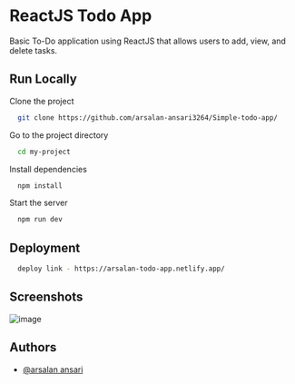 
# ReactJS Todo App


Basic To-Do application using ReactJS that allows users to add, view, and delete tasks.
## Run Locally

Clone the project

```bash
  git clone https://github.com/arsalan-ansari3264/Simple-todo-app/
```

Go to the project directory

```bash
  cd my-project
```

Install dependencies

```bash
  npm install
```

Start the server

```bash
  npm run dev
```


## Deployment



```bash
  deploy link - https://arsalan-todo-app.netlify.app/
```


## Screenshots
![image](https://github.com/arsalan-ansari3264/Simple-todo-app/assets/123856997/77ff5780-c096-4959-a16f-5767a91aa89b)



## Authors

- [@arsalan ansari](https://github.com/arsalan-ansari3264)

